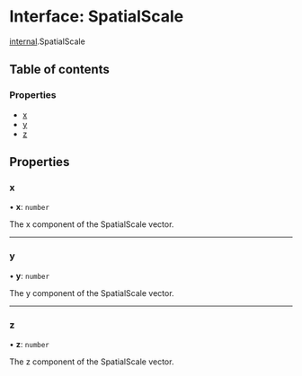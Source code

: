 # Interface: SpatialScale

[internal](../modules/internal.md).SpatialScale

## Table of contents

### Properties

- [x](internal.SpatialScale.md#x)
- [y](internal.SpatialScale.md#y)
- [z](internal.SpatialScale.md#z)

## Properties

### x

• **x**: `number`

The x component of the SpatialScale vector.

___

### y

• **y**: `number`

The y component of the SpatialScale vector.

___

### z

• **z**: `number`

The z component of the SpatialScale vector.
